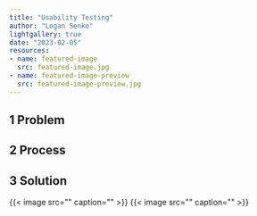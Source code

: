 ```yaml
---
title: "Usability Testing"
author: "Logan Senko"
lightgallery: true
date: "2023-02-05"
resources:
- name: featured-image
  src: featured-image.jpg
- name: featured-image-preview
  src: featured-image-preview.jpg
---
```

## 1 Problem

## 2 Process

## 3 Solution
{{< image src="" caption="" >}}
{{< image src="" caption="" >}}
